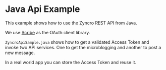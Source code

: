 Java Api Example
================

This example shows how to use the Zyncro REST API from Java.

We use [Scribe](https://github.com/fernandezpablo85/scribe-java "Scribe") as the OAuth client library.

`ZyncroApiSample.java` shows how to get a validated Access Token and invoke two API services. One to get the microblogging and another to post a new message.

In a real world app you can store the Access Token and reuse it.